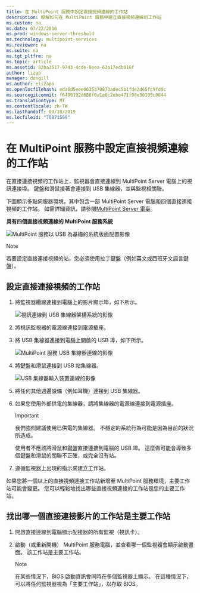 ```yaml
---
title: 在 MultiPoint 服務中設定直接視頻連線的工作站
description: 瞭解如何在 MultiPoint 服務中建立直接視頻連線的工作站
ms.custom: na
ms.date: 07/22/2016
ms.prod: windows-server-threshold
ms.technology: multipoint-services
ms.reviewer: na
ms.suite: na
ms.tgt_pltfrm: na
ms.topic: article
ms.assetid: 82ba3517-9743-4cde-8eea-63a17edb016f
author: lizap
manager: dongill
ms.author: elizapo
ms.openlocfilehash: eda8d5eee0635370873adec5b1fde2d65fc9fd9c
ms.sourcegitcommit: f6490192d686f0a1e0c2ebe471f98e30105c0844
ms.translationtype: MT
ms.contentlocale: zh-TW
ms.lasthandoff: 09/10/2019
ms.locfileid: "70871599"
---
```

# <a name="set-up-a-direct-video-connected-station-in-multipoint-services"></a>在 MultiPoint 服務中設定直接視頻連線的工作站
在直接連接視頻的工作站上，監視器會直接連線到 MultiPoint Server 電腦上的視訊連接埠。 鍵盤和滑鼠接著會連接到 USB 集線器，並與監視相關聯。  
  
下圖顯示多點伺服器環境，其中包含一部 MultiPoint Server 電腦和四個直接連接視頻的工作站。 如需詳細資訊，請參閱[MultiPoint Server 電臺](MultiPoint-services-Stations.md)。  
  
**具有四個直接視頻連線的 MultiPoint 服務系統**  
  
![MultiPoint 服務以 USB 為基礎的系統版面配置影像](./media/WMSMultiPointServerUSBSystemLayout.gif)  
  
> [!NOTE]  
> 若要設定直接連接視頻的站，您必須使用拉丁鍵盤（例如英文或西班牙文語言鍵盤）。  
  
## <a name="to-set-up-a-direct-video-connected-station"></a>設定直接連接視頻的工作站  
  
1.  將監視器纜線連接到電腦上的影片顯示埠，如下所示。  
  
    ![視訊連線到 USB 集線器架構系統的影像](./media/WMSVideoConnection.gif) 
  
2.  將視訊監視器的電源線連接到電源插座。  
  
3.  將 USB 集線器連接到電腦上開啟的 USB 埠，如下所示。  
  
    ![MultiPoint 服務 USB 集線器連線的影像](./media/WMSUSBHubConnection.gif)  
  
4.  將鍵盤和滑鼠連接到 USB 站集線器。  
  
    ![USB 集線器輸入裝置連線的影像](./media/WMSUSBDeviceConnection.gif)  
  
5.  將任何其他週邊設備（例如耳機）連接到 USB 集線器。  
  
6.  如果您使用外部供電的集線器，請將集線器的電源線連接到電源插座。  
  
    > [!IMPORTANT]  
    > 我們強烈建議使用已供電的集線器。 不穩定的系統行為可能是因為目前的狀況所造成。  
    >   
    > 使用者不應該將滑鼠和鍵盤直接連接到電腦的 USB 埠。 這麼做可能會導致多個鍵盤和滑鼠的關聯不正確，或完全沒有站。  
  
7.  遵循監視器上出現的指示來建立工作站。  
  
如果您將一個以上的直接視頻連接工作站新增至 MultiPoint 服務環境，主要工作站可能會變更。 您可以輕鬆地找出哪些直接視頻連接的工作站是您的主要工作站。  
  
## <a name="to-find-out-which-direct-video-connected-station-is-the-primary-station"></a>找出哪一個直接連接影片的工作站是主要工作站  
  
1.  開啟直接連線到電腦顯示配接器的所有監視（視訊卡）。  
  
2.  啟動（或重新開機） MultiPoint 服務電腦，並查看哪一個監視器會顯示啟動畫面。 該工作站是主要工作站。  
  
    > [!NOTE]  
    > 在某些情況下，BIOS 啟動資訊會同時在多個監視器上顯示。 在這種情況下，可以將任何監視器視為「主要工作站」，以存取 BIOS。